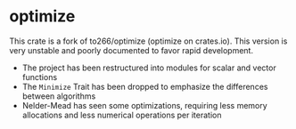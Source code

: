 # optimize

This crate is a fork of to266/optimize (optimize on crates.io). 
This version is very unstable and poorly documented to favor rapid development.

 * The project has been restructured into modules for scalar and vector functions
 * The `Minimize` Trait has been dropped to emphasize the differences between algorithms
 * Nelder-Mead has seen some optimizations, requiring less memory allocations and less numerical operations per iteration 